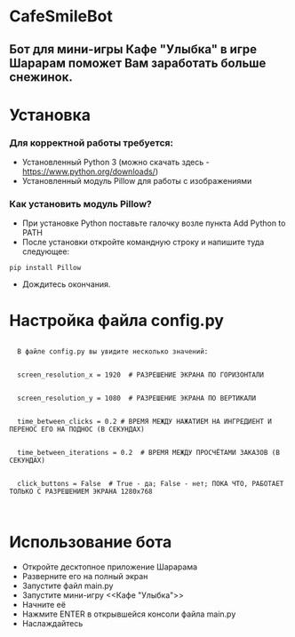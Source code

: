 # CafeSmileBot

<h2>Бот для мини-игры Кафе "Улыбка" в игре Шарарам поможет Вам заработать больше снежинок.</h2>

<h1>Установка</h1>

<h3>Для корректной работы требуется:</h3>

- Установленный Python 3 (можно скачать здесь - https://www.python.org/downloads/)
- Установленный модуль Pillow для работы с изображениями

<h3>Как установить модуль Pillow?</h3>

- При установке Python поставьте галочку возле пункта Add Python to PATH
- После установки откройте командную строку и напишите туда следующее:

<code>pip install Pillow</code>

- Дождитесь окончания.

<h1>Настройка файла config.py</h1>

<p><code>
  В файле config.py вы увидите несколько значений:<br><br>
  screen_resolution_x = 1920  # РАЗРЕШЕНИЕ ЭКРАНА ПО ГОРИЗОНТАЛИ<br><br>
  screen_resolution_y = 1080  # РАЗРЕШЕНИЕ ЭКРАНА ПО ВЕРТИКАЛИ<br><br>
  time_between_clicks = 0.2 # ВРЕМЯ МЕЖДУ НАЖАТИЕМ НА ИНГРЕДИЕНТ И ПЕРЕНОС ЕГО НА ПОДНОС (В СЕКУНДАХ)<br><br>
  time_between_iterations = 0.2  # ВРЕМЯ МЕЖДУ ПРОСЧЁТАМИ ЗАКАЗОВ (В СЕКУНДАХ)<br><br>
  click_buttons = False  # True - да; False - нет; ПОКА ЧТО, РАБОТАЕТ ТОЛЬКО С РАЗРЕШЕНИЕМ ЭКРАНА 1280x768<br><br>
</code></p>


<h1>Использование бота</h1>

- Откройте десктопное приложение Шарарама
- Разверните его на полный экран
- Запустите файл main.py
- Запустите мини-игру <<Кафе "Улыбка">>
- Начните её
- Нажмите ENTER в открывшейся консоли файла main.py
- Наслаждайтесь
  

